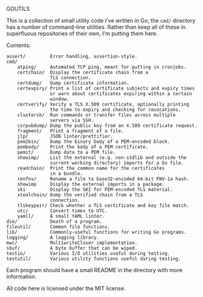 GOUTILS

This is a collection of small utility code I've written in Go; the `cmd/`
directory has a number of command-line utilities. Rather than keep all
of these in superfluous repositories of their own, I'm putting them here.

Contents:

    assert/         Error handling, assertion-style.
    cmd/
        atping/     Automated TCP ping, meant for putting in cronjobs.
        certchain/  Display the certificate chain from a
                    TLS connection.
        certdump/   Dump certificate information.
        certexpiry/ Print a list of certificate subjects and expiry times
                    or warn about certificates expiring within a certain
                    window.
        certverify/ Verify a TLS X.509 certificate, optionally printing
                    the time to expiry and checking for revocations.
        clustersh/  Run commands or transfer files across multiple
                    servers via SSH.
        csrpubdump/ Dump the public key from an X.509 certificate request.
        fragment/   Print a fragment of a file.
        jlp/        JSON linter/prettifier.
        pem2bin/    Dump the binary body of a PEM-encoded block.
        pembody/    Print the body of a PEM certificate.
        pemit/      Dump data to a PEM file.
        showimp/    List the external (e.g. non-stdlib and outside the
                    current working directory) imports for a Go file.
        readchain/  Print the common name for the certificates
                    in a bundle.
        renfnv/     Rename a file to base32-encoded 64-bit FNV-1a hash.
        showimp     Display the external imports in a package.
        ski         Display the SKI for PEM-encoded TLS material.
        stealchain/ Dump the verified chain from a TLS
                    connection.
        tlskeypair/ Check whether a TLS certificate and key file match.
        utc/        Convert times to UTC.
        yamll/      A small YAML linter.
    die/            Death of a program.
	fileutil/       Common file functions.
    lib/            Commonly-useful functions for writing Go programs.
    logging/        A logging library.
    mwc/            MultiwriteCloser implementation.
    sbuf/           A byte buffer that can be wiped.
	testio/         Various I/O utilities useful during testing.
	testutil/       Various utility functions useful during testing.

    
Each program should have a small README in the directory with more
information.

All code here is licensed under the MIT license.
